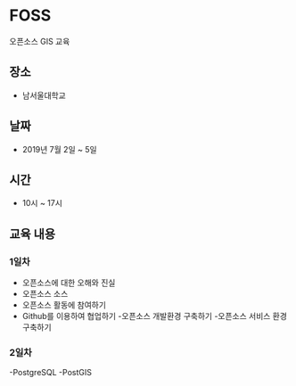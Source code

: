 ﻿# FOSS
오픈소스 GIS 교육

## 장소
 - 남서울대학교
 
## 날짜 
 - 2019년 7월 2일 ~ 5일 
 
## 시간
 - 10시 ~ 17시

## 교육 내용
### 1일차
- 오픈소스에 대한 오해와 진실
- 오픈소스 소스
- 오픈소스 활동에 참여하기
- Github를 이용하여 협업하기
-오픈소스 개발환경 구축하기
-오픈소스 서비스 환경 구축하기

### 2일차
-PostgreSQL
-PostGIS
